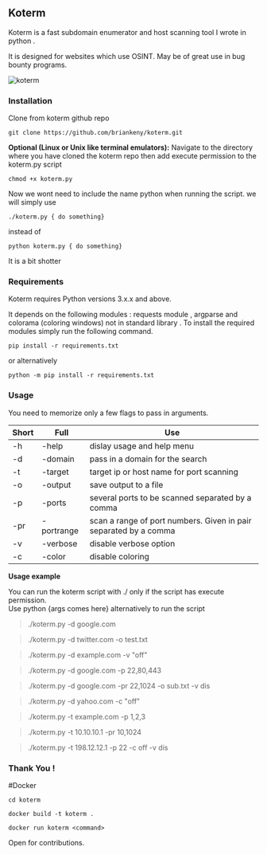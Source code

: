 <h2>Koterm</h2>
Koterm is a fast subdomain enumerator and host scanning tool I wrote in python .

It is designed for websites which use OSINT. May be of great use in bug bounty programs.

![koterm](kotroot/kot.jpg)

<h3>Installation</h3>
Clone from koterm github repo

```
git clone https://github.com/briankeny/koterm.git
```

<b>Optional (Linux or Unix like terminal emulators):</b> Navigate to the directory where you have cloned the koterm repo then add execute permission to the koterm.py script

```
chmod +x koterm.py
```

Now we wont need to include the name python when running the script.
we will simply use <br>

```
./koterm.py { do something}
```

 instead of

```
python koterm.py { do something}
```


It is a bit shotter

<h3>Requirements</h3>
Koterm requires Python versions  3.x.x and above.

It depends on the following modules : requests module , argparse and colorama (coloring windows) not in standard library .
To install the required modules simply run the following command.

```
pip install -r requirements.txt
```

or alternatively

```
python -m pip install -r requirements.txt
```

<h3>Usage</h3>
You need to memorize only a few flags to pass in arguments.

| Short | Full       | Use                                                              |
| ----- | ---------- | ---------------------------------------------------------------- |
| -h    | -help      | dislay usage and help menu                                       |
| -d    | -domain    | pass in a domain for the search                                  |
| -t    | -target    | target ip or host name for port scanning                         |
| -o    | -output    | save output to a file                                            |
| -p    | -ports     | several ports to be scanned separated by a comma                 |
| -pr   | -portrange | scan a range of port numbers. Given in pair separated by a comma |
| -v    | -verbose   | disable verbose option                                           |
| -c    | -color     | disable coloring                                                 |

<b>Usage example</b>

You can run the koterm script with ./ only if the script has execute permission.<br>Use python {args comes here} alternatively to run the script

> ./koterm.py -d google.com

> ./koterm.py -d twitter.com -o test.txt

> ./koterm.py -d example.com -v "off"

> ./koterm.py -d google.com -p 22,80,443

> ./koterm.py -d google.com -pr 22,1024 -o sub.txt -v dis

> ./koterm.py -d yahoo.com -c "off"

> ./koterm.py -t example.com -p 1,2,3

> ./koterm.py -t 10.10.10.1 -pr 10,1024

> ./koterm.py -t 198.12.12.1 -p 22 -c off -v dis

<h3>Thank You !</h3>

#Docker

```
cd koterm
```
```
docker build -t koterm .
```
```
docker run koterm <command>
```
Open for contributions.




